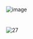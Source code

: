 #
![image](https://github.com/user-attachments/assets/55b26726-664f-48b7-b6f6-b698739d4778)

#
![27](https://github.com/user-attachments/assets/fee3e675-3cce-490b-9936-3235ed235b81)

#

